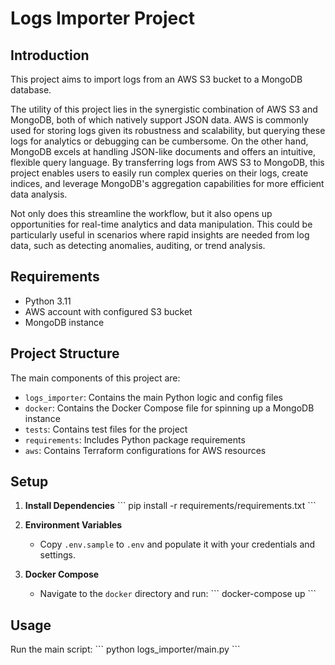 # Logs Importer Project

## Introduction

This project aims to import logs from an AWS S3 bucket to a MongoDB database.

The utility of this project lies in the synergistic combination of AWS S3 and MongoDB, both of which natively support JSON data. AWS is commonly used for storing logs given its robustness and scalability, but querying these logs for analytics or debugging can be cumbersome. On the other hand, MongoDB excels at handling JSON-like documents and offers an intuitive, flexible query language. By transferring logs from AWS S3 to MongoDB, this project enables users to easily run complex queries on their logs, create indices, and leverage MongoDB's aggregation capabilities for more efficient data analysis.

Not only does this streamline the workflow, but it also opens up opportunities for real-time analytics and data manipulation. This could be particularly useful in scenarios where rapid insights are needed from log data, such as detecting anomalies, auditing, or trend analysis.

## Requirements

- Python 3.11
- AWS account with configured S3 bucket
- MongoDB instance

## Project Structure

The main components of this project are:

- `logs_importer`: Contains the main Python logic and config files
- `docker`: Contains the Docker Compose file for spinning up a MongoDB instance
- `tests`: Contains test files for the project
- `requirements`: Includes Python package requirements
- `aws`: Contains Terraform configurations for AWS resources

## Setup

1. **Install Dependencies**
   \```
   pip install -r requirements/requirements.txt
   \```

2. **Environment Variables**

   - Copy `.env.sample` to `.env` and populate it with your credentials and settings.

3. **Docker Compose**
   - Navigate to the `docker` directory and run:
     \```
     docker-compose up
     \```

## Usage

Run the main script:
\```
python logs_importer/main.py
\```
